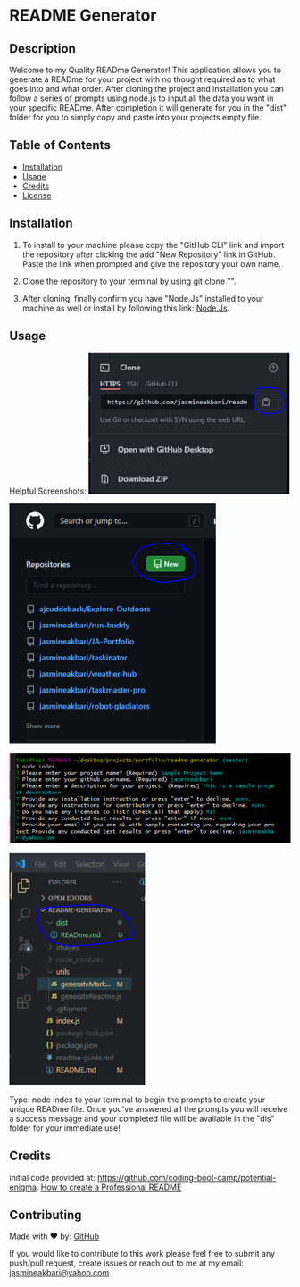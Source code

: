 # README Generator

## Description
Welcome to my Quality READme Generator! This application allows you to generate a READme for your project with no thought required as to what goes into and what order. After cloning the project and installation you can follow a series of prompts using node.js to input all the data you want in your specific READme. After completion it will generate for you in the "dist" folder for you to simply copy and paste into your projects empty file.

## Table of Contents

* [Installation](#installation)
* [Usage](#usage)
* [Credits](#credits)
* [License](#contributing)

## Installation

1. To install to your machine please copy the "GitHub CLI" link and import the repository after clicking the add "New Repository" link in GitHub. Paste the link when prompted and give the repository your own name. 

2. Clone the repository to your terminal by using git clone "".

3. After cloning, finally confirm you have "Node.Js" installed to your machine as well or install by following this link: [Node.Js](https://nodejs.org/en/download/).

## Usage 

Helpful Screenshots:
![alt text](./images/step-1.png)

![alt text](./images/step-2.png)

![alt text](./images/step-3.png)

![alt text](./images/step-4.png)

Type: node index to your terminal to begin the prompts to create your unique READme file. Once you've answered all the prompts you will receive a success message and your completed file will be available in the "dis" folder for your immediate use!

## Credits

initial code provided at: https://github.com/coding-boot-camp/potential-enigma.
[How to create a Professional README](./readme-guide.md)


## Contributing

Made with ❤️ by: [GitHub](https://github.com/jasmineakbari)

If you would like to contribute to this work please feel free to submit any push/pull request, create issues or reach out to me at my email: jasmineakbari@yahoo.com.